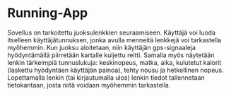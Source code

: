 # Running-App
Sovellus on tarkoitettu juoksulenkkien seuraamiseen. Käyttäjä voi luoda itselleen käyttäjätunnuksen, jonka avulla menneitä lenkkejä voi tarkastella myöhemmin.
Kun juoksu aloitetaan, niin käyttäjän gps-signaaleja hyödyntämällä piirretään kartalle kuljettu reitti. Samalla myös näytetään lenkin tärkeimpiä tunnuslukuja:
keskinopeus, matka, aika, kulutetut kalorit (laskettu hyödyntäen käyttäjän painoa), tehty nousu ja hetkellinen nopeus. Lopettamalla lenkin (tai kirjautumalla ulos)
lenkin tiedot tallennetaan tietokantaan, josta niitä voidaan myöhemmin tarkastella.
